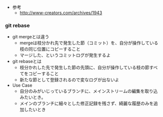 - 参考
  - http://www-creators.com/archives/1943

### git rebase
- git mergeとは違う
  - mergeは枝分かれ先で発生した節（コミット）を、自分が操作している枝の同じ位置にコピーすること
  - マージした、というコミットログが発生するよ
- git rebaseとは
  - 枝分かれした先で発生した節の先頭に、自分が操作している枝の節すべてをコピーすること
  - 新たな節として登録されるので変なログが出ないよ
- Use Case
  - 自分のみがいじっているブランチに、メインストリームの編集を取り込みたいとき。
  - メインのブランチに細々とした修正記録を残さず、綺麗な履歴のみを追加したいとき
